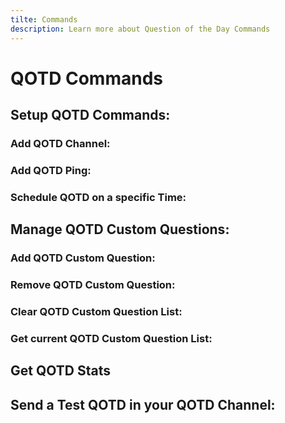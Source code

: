 ```yaml
---
tilte: Commands
description: Learn more about Question of the Day Commands
---
```

# QOTD Commands

## Setup QOTD Commands:
### Add QOTD Channel:

### Add QOTD Ping:

### Schedule QOTD on a specific Time:

## Manage QOTD Custom Questions:

### Add QOTD Custom Question:

### Remove QOTD Custom Question:

### Clear QOTD Custom Question List:

### Get current QOTD Custom Question List:

## Get QOTD Stats

## Send a Test QOTD in your QOTD Channel:
